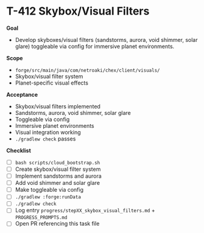 # T-412 Skybox/Visual Filters

**Goal**

- Develop skyboxes/visual filters (sandstorms, aurora, void shimmer, solar glare) toggleable via config for immersive planet environments.

**Scope**

- `forge/src/main/java/com/netroaki/chex/client/visuals/`
- Skybox/visual filter system
- Planet-specific visual effects

**Acceptance**

- Skybox/visual filters implemented
- Sandstorms, aurora, void shimmer, solar glare
- Toggleable via config
- Immersive planet environments
- Visual integration working
- `./gradlew check` passes

**Checklist**

- [ ] `bash scripts/cloud_bootstrap.sh`
- [ ] Create skybox/visual filter system
- [ ] Implement sandstorms and aurora
- [ ] Add void shimmer and solar glare
- [ ] Make toggleable via config
- [ ] `./gradlew :forge:runData`
- [ ] `./gradlew check`
- [ ] Log entry `progress/stepXX_skybox_visual_filters.md` + `PROGRESS_PROMPTS.md`
- [ ] Open PR referencing this task file

